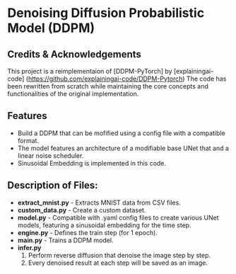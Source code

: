 # Denoising Diffusion Probabilistic Model (DDPM)

## Credits & Acknowledgements
This project is a reimplementaion of [DDPM-PyTorch] by [explainingai-code] (https://github.com/explainingai-code/DDPM-Pytorch)
The code has been rewritten from scratch while maintaining the core concepts and functionalities of the original implementation.

## Features
- Build a DDPM that can be mofified using a config file with a compatible format.
- The model features an architecture of a modifiable base UNet that and a linear noise scheduler.
- Sinusoidal Embedding is implemented in this code.

## Description of Files:
- **extract_mnist.py** - Extracts MNIST data from CSV files.
- **custom_data.py** - Create a custom dataset.
- **model.py** - Compatible with .yaml config files to create various UNet models, featuring a sinusoidal embedding for the time step.
- **engine.py** - Defines the train step (for 1 epoch).
- **main.py** - Trains a DDPM model.
- **infer.py**
  1. Perform reverse diffusion that denoise the image step by step.
  2. Every denoised result at each step will be saved as an image.

